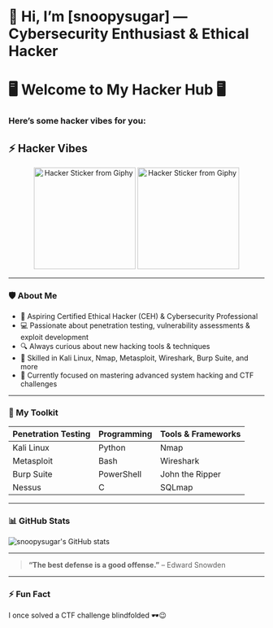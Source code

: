 # 👋 Hi, I’m [snoopysugar] — Cybersecurity Enthusiast & Ethical Hacker

# 🖥️ Welcome to My Hacker Hub 🖥️

### Here’s some hacker vibes for you:

## ⚡ Hacker Vibes

<p align="center">
 
  <img src="https://media.giphy.com/media/Y0uU6oq3hJ1Gu2Er1q/giphy.gif" width="200" alt="Hacker Sticker from Giphy" />
    <img src="https://giphy.com/stickers/LifehackingNL-life-hacking-lifehacking-KDDK8Z7BQXvT86zXhH/giphy.gif" width="200" alt="Hacker Sticker from Giphy" />



   
</p>


---

### 🛡️ About Me
- 🚀 Aspiring Certified Ethical Hacker (CEH) & Cybersecurity Professional
- 💻 Passionate about penetration testing, vulnerability assessments & exploit development
- 🔍 Always curious about new hacking tools & techniques
- 🧰 Skilled in Kali Linux, Nmap, Metasploit, Wireshark, Burp Suite, and more
- 🎯 Currently focused on mastering advanced system hacking and CTF challenges

---

### 🧰 My Toolkit

| Penetration Testing | Programming | Tools & Frameworks |
|---------------------|-------------|--------------------|
| Kali Linux          | Python      | Nmap               |
| Metasploit          | Bash        | Wireshark          |
| Burp Suite          | PowerShell  | John the Ripper    |
| Nessus              | C           | SQLmap             |

---

### 📊 GitHub Stats

![snoopysugar's GitHub stats](https://github-readme-stats.vercel.app/api?username=snoopysugar&show_icons=true&theme=dark&count_private=true)

---


> **“The best defense is a good offense.”** – Edward Snowden

---

### ⚡ Fun Fact
I once solved a CTF challenge blindfolded 🕶️😉














<!---
snoopysugar/snoopysugar is a ✨ special ✨ repository because its `README.md` (this file) appears on your GitHub profile.
You can click the Preview link to take a look at your changes.
--->
